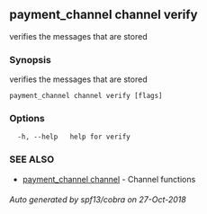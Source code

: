 ## payment_channel channel verify

verifies the messages that are stored

### Synopsis

verifies the messages that are stored

```
payment_channel channel verify [flags]
```

### Options

```
  -h, --help   help for verify
```

### SEE ALSO

* [payment_channel channel](payment_channel_channel.md)	 - Channel functions

###### Auto generated by spf13/cobra on 27-Oct-2018
